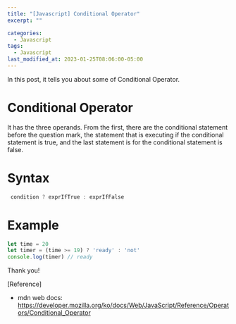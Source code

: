 ```yaml
---
title: "[Javascript] Conditional Operator"
excerpt: ""

categories:
  - Javascript
tags:
  - Javascript
last_modified_at: 2023-01-25T08:06:00-05:00
---
```


In this post, it tells you about some of Conditional Operator.

# Conditional Operator

It has the three operands. 
From the first, there are the conditional statement before the question mark, the statement that is executing if the conditional statement is true, and the last statement is for the conditional statement is false. 

# Syntax

```javascript
 condition ? exprIfTrue : exprIfFalse
```

# Example

```javascript
let time = 20
let timer = (time >= 19) ? 'ready' : 'not'
console.log(timer) // ready
```

Thank you!

[Reference]

- mdn web docs: <https://developer.mozilla.org/ko/docs/Web/JavaScript/Reference/Operators/Conditional_Operator>
